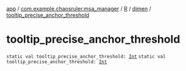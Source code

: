 [app](../../../index.md) / [com.example.chaosruler.msa_manager](../../index.md) / [R](../index.md) / [dimen](index.md) / [tooltip_precise_anchor_threshold](.)

# tooltip_precise_anchor_threshold

`static val tooltip_precise_anchor_threshold: `[`Int`](https://kotlinlang.org/api/latest/jvm/stdlib/kotlin/-int/index.html)
`static val tooltip_precise_anchor_threshold: `[`Int`](https://kotlinlang.org/api/latest/jvm/stdlib/kotlin/-int/index.html)